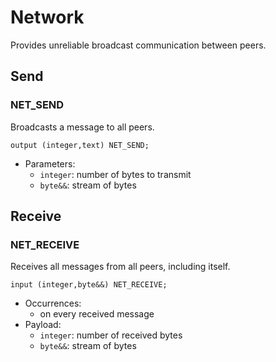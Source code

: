 # Network

Provides unreliable broadcast communication between peers.

## Send

### NET_SEND

Broadcasts a message to all peers.

```ceu
output (integer,text) NET_SEND;
```

- Parameters:
    - `integer`: number of bytes to transmit
    - `byte&&`: stream of bytes

## Receive

### NET_RECEIVE

Receives all messages from all peers, including itself.

```ceu
input (integer,byte&&) NET_RECEIVE;
```

- Occurrences:
    - on every received message
- Payload:
    - `integer`: number of received bytes
    - `byte&&`: stream of bytes
